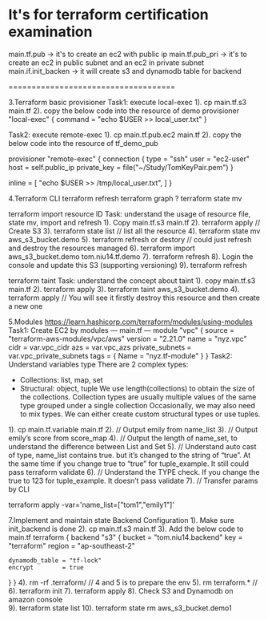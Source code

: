 # It's for terraform certification examination 
main.tf.pub -> it's to create an ec2 with public ip
main.tf.pub_pri -> it's to create an ec2 in public subnet and an ec2 in private subnet
main.if.init_backen -> it will create s3 and dynamodb table for backend

====================================

3.Terraform basic
provisioner
Task1: execute local-exec
1). cp main.tf.s3 main.tf
2). copy the below code into the resource of demo
  provisioner "local-exec" {
    command = "echo $USER >> local_user.txt"
  }

Task2: execute remote-exec
1). cp main.tf.pub.ec2 main.tf
2). copy the below code into the resource of tf_demo_pub

provisioner "remote-exec" {
  connection {
    type        = "ssh"
    user        = "ec2-user"
    host        = self.public_ip
    private_key = file("~/Study/TomKeyPair.pem")
  }

  inline = [
    "echo $USER >> /tmp/local_user.txt",
  ]
}

4.Terraform CLI
terraform refresh
terraform graph ?
terraform state mv

terraform import resource ID 
Task: understand the usage of resource file, state mv, import and refresh
1). Copy main.tf.s3 main.tf
2). terraform apply  // Create S3
3). terraform state list // list all the resource
4). terraform state mv aws_s3_bucket.demo
5). terraform refresh or destory // could just refresh and destroy the resources managed
6). terraform import aws_s3_bucket.demo tom.niu14.tf.demo
7). terraform refresh
8). Login the console and update this S3 (supporting versioning)
9). terraform refresh

terraform taint
Task: understand the concept about taint
1). copy main.tf.s3 main.tf
2). terraform apply
3). terraform taint aws_s3_bucket.demo
4). terraform apply // You will see it firstly destroy this resource and then create a new one

5.Modules
https://learn.hashicorp.com/terraform/modules/using-modules
Task1: Create EC2 by modules
— main.tf —
module "vpc" {
  source  = "terraform-aws-modules/vpc/aws"
  version = "2.21.0"
  name = "nyz.vpc"
  cidr = var.vpc_cidr
  azs           = var.vpc_azs
  private_subnets  = var.vpc_private_subnets
  tags = {
    Name = "nyz.tf-module"
  }
}
Task2: Understand variables type
There are 2 complex types:
* Collections: list, map, set
* Structural: object, tuple
We use length(collections) to obtain the size of the collections. 
Collection types are usually multiple values of the same type grouped under a single collection
Occasionally, we may also need to mix types. We can either create custom structural types or use tuples.

1). cp main.tf.variable main.tf
2). // Output emily from name_list
3). // Output emily’s score from score_map
4). // Output the length of name_set, to understand the difference between List and Set
5). // Understand auto cast of type, name_list contains true. but it’s changed to the string of “true”. At the same time if you change true to “true” for tuple_example. It still could pass terraform validate
6). // Understand the TYPE check. If you change the true to 123 for tuple_example. It doesn’t pass validate
7). // Transfer params by CLI

 terraform apply -var='name_list=["tom1","emily1"]'

7.Implement and maintain state
Backend Configuration
1). Make sure init_backend is done
2). cp main.tf.s3 main.tf
3). Add the below code to main.tf
terraform {
  backend "s3" {
    bucket         = "tom.niu14.backend"
    key            = "terraform"
    region         = "ap-southeast-2"

    dynamodb_table = "tf-lock"
    encrypt        = true
  }
}
4). rm -rf .terraform/        // 4 and 5 is to prepare the env
5). rm terraform.*            // 
6). terraform init
7). terraform apply
8). Check S3 and Dynamodb on amazon console  
9). terraform state list
10). terraform state rm aws_s3_bucket.demo1
